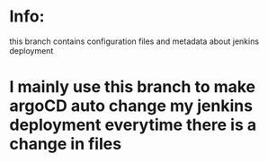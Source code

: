 # Info:
this branch contains configuration files and metadata about jenkins deployment

# I mainly use this branch to make argoCD auto change my jenkins deployment everytime there is a change in files
